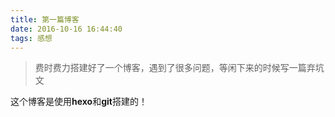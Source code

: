 ```yaml
---
title: 第一篇博客
date: 2016-10-16 16:44:40
tags: 感想
---
```

>费时费力搭建好了一个博客，遇到了很多问题，等闲下来的时候写一篇弃坑文
<!--more-->
这个博客是使用**hexo**和**git**搭建的！